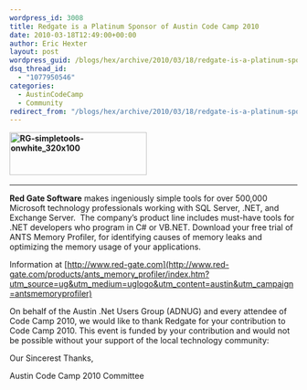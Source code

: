 ```yaml
---
wordpress_id: 3008
title: Redgate is a Platinum Sponsor of Austin Code Camp 2010
date: 2010-03-18T12:49:00+00:00
author: Eric Hexter
layout: post
wordpress_guid: /blogs/hex/archive/2010/03/18/redgate-is-a-platinum-sponsor-of-austin-code-camp-2010.aspx
dsq_thread_id:
  - "1077950546"
categories:
  - AustinCodeCamp
  - Community
redirect_from: "/blogs/hex/archive/2010/03/18/redgate-is-a-platinum-sponsor-of-austin-code-camp-2010.aspx/"
---
```

**[<img style="border-bottom: 0px;border-left: 0px;border-top: 0px;border-right: 0px" border="0" alt="RG-simpletools-onwhite_320x100" src="https://lostechies.com/content/erichexter/uploads/2011/03/RGsimpletoolsonwhite_320x100_37955639.jpg" width="240" height="75" />](http://www.red-gate.com/products/ants_memory_profiler/index.htm?utm_source=ug&utm_medium=uglogo&utm_content=austin&utm_campaign=antsmemoryprofiler)&#160;**

****

**Red Gate Software** makes ingeniously simple tools for over 500,000 Microsoft technology professionals working with SQL Server, .NET, and Exchange Server.&#160; The company’s product line includes must-have tools for .NET developers who program in C# or VB.NET. Download your free trial of ANTS Memory Profiler, for identifying causes of memory leaks and optimizing the memory usage of your applications.

Information at [http://www.red-gate.com](http://www.red-gate.com/products/ants_memory_profiler/index.htm?utm_source=ug&utm_medium=uglogo&utm_content=austin&utm_campaign=antsmemoryprofiler)

On behalf of the Austin .Net Users Group (ADNUG) and every attendee of Code Camp 2010, we would like to thank Redgate for your contribution to Code Camp 2010. This event is funded by your contribution and would not be possible without your support of the local technology community:

Our Sincerest Thanks, 

Austin Code Camp 2010 Committee